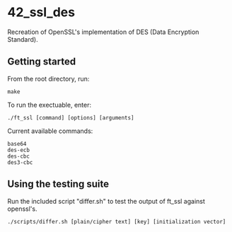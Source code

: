 # 42_ssl_des
Recreation of OpenSSL's implementation of DES (Data Encryption Standard).
## Getting started
From the root directory, run:
```
make
```
To run the exectuable, enter:
```
./ft_ssl [command] [options] [arguments]
```
Current available commands:
```
base64
des-ecb
des-cbc
des3-cbc
```
## Using the testing suite
Run the included script "differ.sh" to test the output of ft_ssl against openssl's.
```
./scripts/differ.sh [plain/cipher text] [key] [initialization vector]
```
